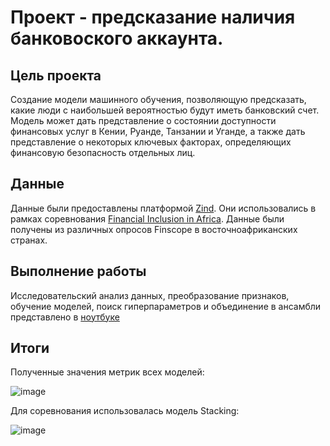 # Проект - предсказание наличия банковоского аккаунта.

## Цель проекта
Cоздание модели машинного обучения, позволяющую предсказать, какие люди с наибольшей вероятностью будут иметь банковский счет. \
Модель может дать представление о состоянии доступности финансовых услуг в Кении, Руанде, Танзании и Уганде, а также дать представление о некоторых ключевых факторах, определяющих финансовую безопасность отдельных лиц.
## Данные
Данные были предоставлены платформой [Zind](https://zindi.africa/). Они использовались в рамках соревнования [Financial Inclusion in Africa](https://zindi.africa/competitions/financial-inclusion-in-africa). Данные были получены из различных опросов Finscope в восточноафриканских странах.
## Выполнение работы
Исследовательский анализ данных, преобразование признаков, обучение моделей, поиск гиперпараметров и объединение в ансамбли представлено в [ноутбуке](https://github.com/NaumovGerman/Projects/blob/main/bank_accounts/affrica.ipynb)
## Итоги
Полученные значения метрик всех моделей:

![image](https://github.com/NaumovGerman/Projects/assets/90508172/097448b5-81ae-488b-8dbc-9c451c093c3c)

Для соревнования использовалась модель Stacking:

![image](https://github.com/NaumovGerman/Projects/assets/90508172/1e4bb286-56ae-4900-9a29-baf244e0cab1)


